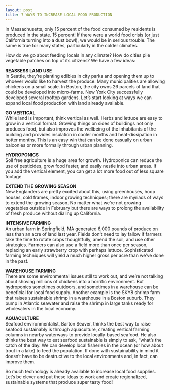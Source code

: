 ```yaml
---
layout: post
title: 7 WAYS TO INCREASE LOCAL FOOD PRODUCTION
---
```


In Massachusetts, only 15 percent of the food consumed by residents is produced in the state. 15 percent! If there were a world food crisis (or just California turning into a dust bowl), we would be in serious trouble. The same is true for many states, particularly in the colder climates.

How do we go about feeding locals in any climate? How do cities pile vegetable patches on top of its citizens? We have a few ideas:

<!--more-->

**REASSESS LAND USE**  
In Seattle, they’re planting edibles in city parks and opening them up to whoever would like to harvest the produce. Many municipalities are allowing chickens on a small scale. In Boston, the city owns 26 parcels of land that could be developed into micro-farms. New York City successfully developed several rooftop gardens. Let’s start looking at ways we can expand local food production with land already available.

**GO VERTICAL**  
While land is important, think vertical as well. Herbs and lettuce are easy to grow in a vertical format. Growing things on sides of buildings not only produces food, but also improves the wellbeing of the inhabitants of the building and provides insulation in cooler months and heat-dissipation in hotter months. This is an easy win that can be done casually on urban balconies or more formally through urban planning.

**HYDROPONICS**  
Soil free agriculture is a huge area for growth. Hydroponics can reduce the use of pesticides, grow food faster, and easily nestle into urban areas. If you add the vertical element, you can get a lot more food out of less square footage.

**EXTEND THE GROWING SEASON**  
New Englanders are pretty excited about this, using greenhouses, hoop houses, cold frames, indoor growing techniques; there are myriads of ways to extend the growing season. No matter what we’re not growing vegetables outside in February but there are ways to prolong the availability of fresh produce without dialing up California.

**INTENSIVE FARMING**  
An urban farm in Springfield, MA generated 6,000 pounds of produce on less than an acre of land last year. Fields don’t need to lay fallow if farmers take the time to rotate crops thoughtfully, amend the soil, and use other strategies. Farmers can also use a field more than once per season, replacing an early strawberry crop with perhaps lettuce. Sophisticated farming techniques will yield a much higher gross per acre than we’ve done in the past.

**WAREHOUSE FARMING**  
There are some environmental issues still to work out, and we’re not talking about shoving millions of chickens into a horrific environment. But hydroponics sometimes outdoors, and sometimes in a warehouse can be beneficial for local food supply. Another example is the SKY8 shrimp farm that raises sustainable shrimp in a warehouse in a Boston suburb. They pump in Atlantic seawater and raise the shrimp in large tanks ready for wholesalers in the local economy.

**AQUACULTURE**  
Seafood environmentalist, Barton Seaver, thinks the best way to raise seafood sustainably is through aquaculture, creating vertical farming columns in nearby waterways to provide locally-based seafood.  He also thinks the best way to eat seafood sustainable is simply to ask, “what’s the catch of the day. We can develop local fisheries in the ocean (or how about trout in a lake) to feed the population. If done with sustainability in mind it doesn’t have to be destructive to the local environments and, in fact, can improve them.

So much technology is already available to increase local food supplies. Let’s be clever and put these ideas to work and create regionalized, sustainable systems that produce super tasty food!
